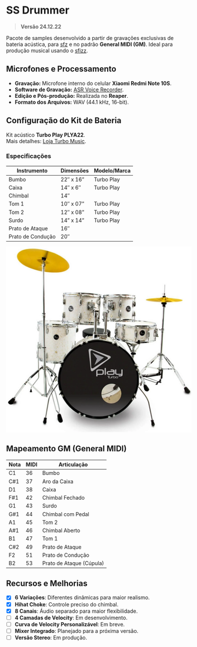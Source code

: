 # SS Drummer

> **Versão 24.12.22**

Pacote de samples desenvolvido a partir de gravações exclusivas de bateria acústica, para [sfz](https://sfztools.github.io/sfizz/) e no padrão **General MIDI (GM)**. Ideal para produção musical usando o [sfizz](https://github.com/sfztools/sfizz-ui).

## Microfones e Processamento

- **Gravação:** Microfone interno do celular **Xiaomi Redmi Note 10S**.
- **Software de Gravação:** [ASR Voice Recorder](https://play.google.com/store/apps/details?id=com.nll.asr).
- **Edição e Pós-produção:** Realizada no **Reaper**.
- **Formato dos Arquivos:** WAV (44.1 kHz, 16-bit).

## Configuração do Kit de Bateria

Kit acústico **Turbo Play PLYA22**.  
Mais detalhes: [Loja Turbo Music](https://www.lojaturbomusic.com.br/bateria-turbo-play-milk-gold/play22-mkg/-p).

### Especificações

|Instrumento      |Dimensões|Modelo/Marca|
|-----------------|---------|------------|
|Bumbo            |22″ x 16”|Turbo Play  |
|Caixa            |14″ x 6″ |Turbo Play  |
|Chimbal          |14″      |            |
|Tom 1            |10″ x 07”|Turbo Play  |
|Tom 2            |12″ x 08”|Turbo Play  |
|Surdo            |14” x 14”|Turbo Play  |
|Prato de Ataque  |16″      |            |
|Prato de Condução|20″      |            |

![Turbo Play PLAY22](bateria-turbo-play-milk-gold.webp)

## Mapeamento GM (General MIDI)

|Nota|MIDI|Articulação             |
|----|----|------------------------|
|C1  |36  |Bumbo                   |
|C#1 |37  |Aro da Caixa            |
|D1  |38  |Caixa                   |
|F#1 |42  |Chimbal Fechado         |
|G1  |43  |Surdo                   |
|G#1 |44  |Chimbal com Pedal       |
|A1  |45  |Tom 2                   |
|A#1 |46  |Chimbal Aberto          |
|B1  |47  |Tom 1                   |
|C#2 |49  |Prato de Ataque         |
|F2  |51  |Prato de Condução       |
|B2  |53  |Prato de Ataque (Cúpula)|

## Recursos e Melhorias

- [x]  **6 Variações**: Diferentes dinâmicas para maior realismo.
- [x]  **Hihat Choke**: Controle preciso do chimbal.
- [x]  **8 Canais**: Áudio separado para maior flexibilidade.
- [ ]  **4 Camadas de Velocity**: Em desenvolvimento.
- [ ]  **Curva de Velocity Personalizável**: Em breve.
- [ ]  **Mixer Integrado**: Planejado para a próxima versão.
- [ ]  **Versão Stereo**: Em produção.
